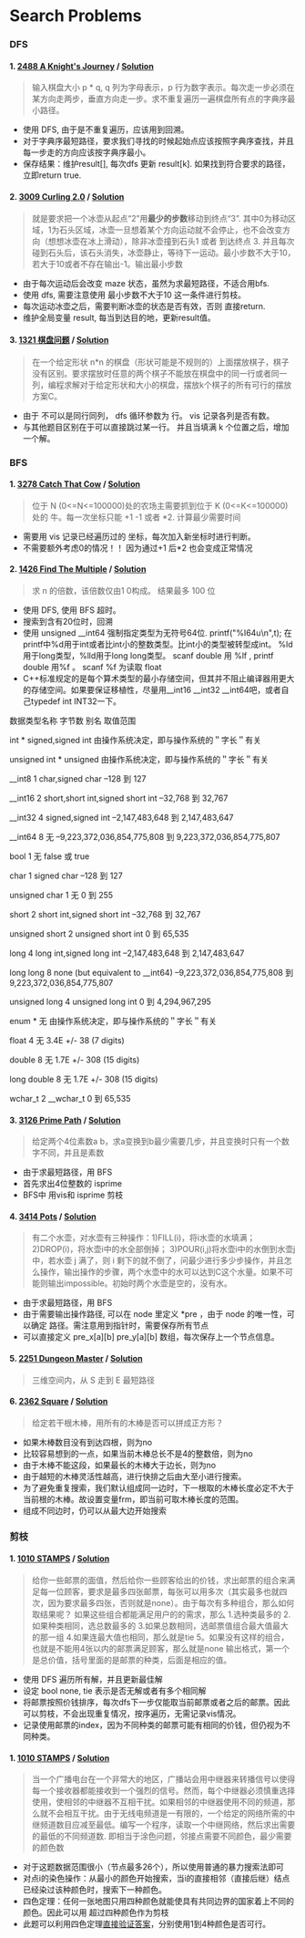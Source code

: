 # Search Problems
### DFS
#### 1. [2488 A Knight's Journey](http://poj.org/problem?id=2488) / [Solution](https://github.com/HzhElena/POJ_solution/blob/master/POJ%202488(DFS).cpp)
> 输入棋盘大小 p * q, q 列为字母表示，p 行为数字表示。每次走一步必须在某方向走两步，垂直方向走一步。求不重复遍历一遍棋盘所有点的字典序最小路径。

* 使用 DFS, 由于是不重复遍历，应该用到回溯。
* 对于字典序最短路径，要求我们寻找的时候起始点应该按照字典序查找，并且每一步走的方向应该按字典序最小。
* 保存结果：维护result[], 每次dfs 更新 result[k]. 如果找到符合要求的路径，立即return true.

#### 2. [3009 Curling 2.0](http://poj.org/problem?id=3009) / [Solution](https://github.com/HzhElena/POJ_solution/blob/master/POJ%203009(DFS).cpp)
> 就是要求把一个冰壶从起点“2”用**最少的步数**移动到终点“3”. 其中0为移动区域，1为石头区域，冰壶一旦想着某个方向运动就不会停止，也不会改变方向（想想冰壶在冰上滑动），除非冰壶撞到石头1 或者 到达终点 3. 并且每次碰到石头后，该石头消失，冰壶静止，等待下一运动。最小步数不大于10，若大于10或者不存在输出-1。输出最小步数

* 由于每次运动后会改变 maze 状态，虽然为求最短路径，不适合用bfs.
* 使用 dfs, 需要注意使用 最小步数不大于10 这一条件进行剪枝。
* 每次运动冰壶之后，需要判断冰壶的状态是否有效，否则 直接return.
* 维护全局变量 result, 每当到达目的地，更新result值。

#### 3. [1321 棋盘问题](http://poj.org/problem?id=1321) / [Solution](https://github.com/HzhElena/POJ_solution/blob/master/POJ%201321(DFS).cpp)
> 在一个给定形状 n*n 的棋盘（形状可能是不规则的）上面摆放棋子，棋子没有区别。要求摆放时任意的两个棋子不能放在棋盘中的同一行或者同一列，编程求解对于给定形状和大小的棋盘，摆放k个棋子的所有可行的摆放方案C。

* 由于 不可以是同行同列， dfs 循环参数为 行。 vis 记录各列是否有数。
* 与其他题目区别在于可以直接跳过某一行。 并且当填满 k 个位置之后，增加一个解。

### BFS
#### 1. [3278 Catch That Cow](http://poj.org/problem?id=3278) / [Solution](https://github.com/HzhElena/POJ_solution/blob/master/POJ%203278(BFS).cpp)
> 位于 N (0<=N<=100000)处的农场主需要抓到位于 K (0<=K<=100000) 处的 牛。每一次坐标只能 +1 -1 或者 *2. 计算最少需要时间

* 需要用 vis 记录已经遍历过的 坐标，每次加入新坐标时进行判断。
* 不需要额外考虑0的情况！！ 因为通过+1 后*2 也会变成正常情况

#### 2. [1426 Find The Multiple](http://poj.org/problem?id=1426) / [Solution](https://github.com/HzhElena/POJ_solution/blob/master/POJ%201426(DFS).cpp)
> 求 n 的倍数，该倍数仅由1 0构成。 结果最多 100 位

* 使用 DFS, 使用 BFS 超时。 
* 搜索到含有20位时，回溯
* 使用 unsigned __int64 强制指定类型为无符号64位. printf("%I64u\n",t); 在printf中%d用于int或者比int小的整数类型。比int小的类型被转型成int。
%ld用于long类型，%lld用于long long类型。 scanf double 用 %lf , printf double 用%f 。 scanf %f 为读取 float
* C++标准规定的是每个算术类型的最小存储空间，但其并不阻止编译器用更大的存储空间。如果要保证移植性，尽量用__int16 __int32 __int64吧，或者自己typedef int INT32一下。

数据类型名称	字节数	别名	取值范围

int	*	signed,signed int	由操作系统决定，即与操作系统的＂字长＂有关

unsigned int	*	unsigned	由操作系统决定，即与操作系统的＂字长＂有关

__int8	1	char,signed char	–128 到 127

__int16	2	short,short int,signed short int	–32,768 到 32,767

__int32	4	signed,signed int	–2,147,483,648 到 2,147,483,647

__int64	8	无	–9,223,372,036,854,775,808 到 9,223,372,036,854,775,807

bool	1	无	false 或 true

char	1	signed char	–128 到 127

unsigned char	1	无	0 到 255

short	2	short int,signed short int	–32,768 到 32,767

unsigned short	2	unsigned short int	0 到 65,535

long	4	long int,signed long int	–2,147,483,648 到 2,147,483,647

long long	8	none (but equivalent to __int64)	–9,223,372,036,854,775,808 到 9,223,372,036,854,775,807

unsigned long	4	unsigned long int	0 到 4,294,967,295

enum	*	无	由操作系统决定，即与操作系统的＂字长＂有关

float	4	无	3.4E +/- 38 (7 digits)

double	8	无	1.7E +/- 308 (15 digits)

long double	8	无	1.7E +/- 308 (15 digits)

wchar_t	2	__wchar_t	0 到 65,535

#### 3. [3126 Prime Path](http://poj.org/problem?id=3126) / [Solution](https://github.com/HzhElena/POJ_solution/blob/master/POJ%203126(BFS).cpp)
> 给定两个4位素数a b，求a变换到b最少需要几步，并且变换时只有一个数字不同，并且是素数

* 由于求最短路径，用 BFS
* 首先求出4位整数的 isprime 
* BFS中 用vis和 isprime 剪枝

#### 4. [3414 Pots](http://poj.org/problem?id=3414) / [Solution](https://github.com/HzhElena/POJ_solution/blob/master/POJ%203414(BFS).cpp)
> 有二个水壶，对水壶有三种操作：1)FILL(i)，将i水壶的水填满；
2)DROP(i)，将水壶i中的水全部倒掉；
3)POUR(i,j)将水壶i中的水倒到水壶j中，若水壶 j 满了，则 i 剩下的就不倒了，问最少进行多少步操作，并且怎么操作，输出操作的步骤，两个水壶中的水可以达到C这个水量。如果不可能则输出impossible。初始时两个水壶是空的，没有水。 

* 由于求最短路径，用 BFS
* 由于需要输出操作路径, 可以在 node 里定义 *pre ，由于 node 的唯一性，可以确定 路径。需注意用到指针时，需要保存所有节点
* 可以直接定义 pre_x[a][b] pre_y[a][b] 数组，每次保存上一个节点信息。

#### 5. [2251 Dungeon Master](http://poj.org/problem?id=2251) / [Solution](https://github.com/HzhElena/POJ_solution/blob/master/POJ%202251(BFS).cpp)
> 三维空间内，从 S 走到 E 最短路径

#### 6. [2362 Square](http://poj.org/problem?id=2362) / [Solution](https://github.com/HzhElena/POJ_solution/blob/master/POJ%202251(BFS).cpp)
> 给定若干根木棒，用所有的木棒是否可以拼成正方形？

* 如果木棒数目没有到达四根，则为no
* 比较容易想到的一点，如果当前木棒总长不是4的整数倍，则为no
* 由于木棒不能这段，如果最长的木棒大于边长，则为no
* 由于越短的木棒灵活性越高，进行快排之后由大至小进行搜索。
* 为了避免重复搜索，我们默认组成同一边时，下一根取的木棒长度必定不大于当前根的木棒。故设置变量frm，即当前可取木棒长度的范围。
* 组成不同边时，仍可以从最大边开始搜索

### 剪枝
#### 1. [1010 STAMPS](http://poj.org/problem?id=1010) / [Solution](https://github.com/HzhElena/POJ_solution/blob/master/POJ%201010(DFS%2B%E5%89%AA%E6%9E%9D).cpp)
> 给你一些邮票的面值，然后给你一些顾客给出的价钱，求出邮票的组合来满足每一位顾客，要求是最多四张邮票，每张可以用多次（其实最多也就四次，因为要求最多四张，否则就是none）。由于每次有多种组合，那么如何取结果呢？
如果这些组合都能满足用户的的需求，那么
1.选种类最多的
2.如果种类相同，选总数最多的
3.如果总数相同，选邮票值组合最大值最大的那一组
4.如果连最大值也相同，那么就是tie
5。如果没有这样的组合，也就是不能用4张以内的邮票满足顾客，那么就是none
输出格式，第一个是总价值，括号里面的是邮票的种类，后面是相应的值。

* 使用 DFS 遍历所有解，并且更新最佳解
* 设定 bool none, tie 表示是否无解或者有多个相同解
* 将邮票按照价钱排序，每次dfs下一步仅能取当前邮票或者之后的邮票。因此可以剪枝，不会出现重复情况，按序遍历，无需记录vis情况。
* 记录使用邮票的index，因为不同种类的邮票可能有相同的价钱，但仍视为不同种类。
#### 1. [1010 STAMPS](http://poj.org/problem?id=1010) / [Solution](https://github.com/HzhElena/POJ_solution/blob/master/POJ%201129(%E8%BF%AD%E4%BB%A3%E6%B7%B1%E6%90%9C).cpp)
> 当一个广播电台在一个非常大的地区，广播站会用中继器来转播信号以使得每一个接收器都能接收到一个强烈的信号。然而，每个中继器必须慎重选择使用，使相邻的中继器不互相干扰。如果相邻的中继器使用不同的频道，那么就不会相互干扰。由于无线电频道是一有限的，一个给定的网络所需的中继频道数目应减至最低。编写一个程序，读取一个中继网络，然后求出需要的最低的不同频道数. 即相当于涂色问题，邻接点需要不同颜色，最少需要的颜色数

* 对于这题数据范围很小（节点最多26个），所以使用普通的暴力搜索法即可
* 对点i的染色操作：从最小的颜色开始搜索，当i的直接相邻（直接后继）结点已经染过该种颜色时，搜索下一种颜色。
* 四色定理：任何一张地图只用四种颜色就能使具有共同边界的国家着上不同的颜色。因此可以用 超过四种颜色作为剪枝
* 此题可以利用四色定理[直接验证答案](https://www.cnblogs.com/candy99/p/5923629.html)，分别使用1到4种颜色是否可行。

